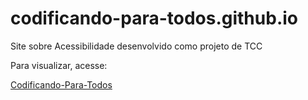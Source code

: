 # codificando-para-todos.github.io
Site sobre Acessibilidade desenvolvido como projeto de TCC

Para visualizar, acesse:

<a target="_blank" href="http://codificando-para-todos.github.io">Codificando-Para-Todos</a>
